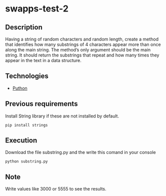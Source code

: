 # swapps-test-2

## Description
Having a string of random characters and random length, create a method that identifies how
many substrings of 4 characters appear more than once along the main string. The method’s
only argument should be the main string.
It should return the substrings that repeat and how many times they appear in the text in a data
structure.

## Technologies
* [Puthon](https://www.python.org/)

## Previous requirements  
Install String library if these are not installed by default.
```
pip install strings
```
## Execution 
Download the file substring.py and the write this comand in your console
```
python substring.py
```
## Note
Write values like 3000 or 5555 to see the results.
